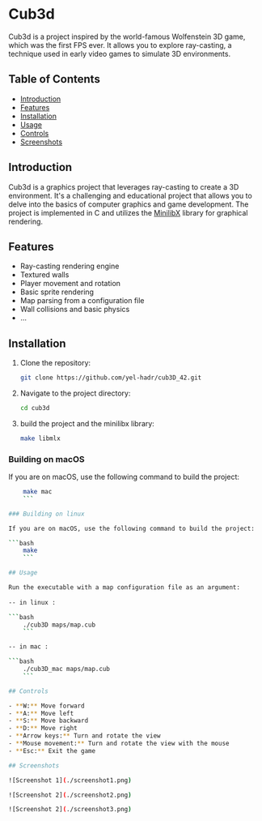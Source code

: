 # Cub3d

Cub3d is a project inspired by the world-famous Wolfenstein 3D game, which was the first FPS ever. It allows you to explore ray-casting, a technique used in early video games to simulate 3D environments.

## Table of Contents
- [Introduction](#introduction)
- [Features](#features)
- [Installation](#installation)
- [Usage](#usage)
- [Controls](#controls)
- [Screenshots](#screenshots)

## Introduction

Cub3d is a graphics project that leverages ray-casting to create a 3D environment. It's a challenging and educational project that allows you to delve into the basics of computer graphics and game development. The project is implemented in C and utilizes the [MinilibX](https://github.com/codam-coding-college/MLX42.git) library for graphical rendering.

## Features

- Ray-casting rendering engine
- Textured walls
- Player movement and rotation
- Basic sprite rendering
- Map parsing from a configuration file
- Wall collisions and basic physics
- ...

## Installation

1. Clone the repository:

    ```bash
    git clone https://github.com/yel-hadr/cub3D_42.git
    ```

2. Navigate to the project directory:

    ```bash
    cd cub3d
    ```
3. build the project and the minilibx library:

	```bash
	make libmlx
	```

### Building on macOS

If you are on macOS, use the following command to build the project:

```bash
	make mac
	```

### Building on linux

If you are on macOS, use the following command to build the project:

```bash
	make
	```

## Usage

Run the executable with a map configuration file as an argument:
	
-- in linux :

```bash
	./cub3D maps/map.cub
	```

-- in mac :

```bash
	./cub3D_mac maps/map.cub
	```

## Controls

- **W:** Move forward
- **A:** Move left
- **S:** Move backward
- **D:** Move right
- **Arrow keys:** Turn and rotate the view
- **Mouse movement:** Turn and rotate the view with the mouse
- **Esc:** Exit the game

## Screenshots

![Screenshot 1](./screenshot1.png)

![Screenshot 2](./screenshot2.png)

![Screenshot 2](./screenshot3.png)


